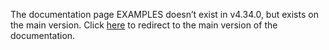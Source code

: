 The documentation page EXAMPLES doesn’t exist in v4.34.0, but exists on the main version. Click [here](/docs/transformers/main/en/examples) to redirect to the main version of the documentation.